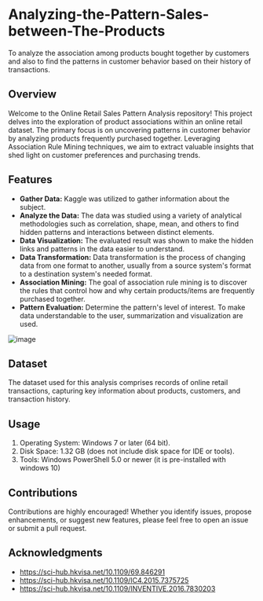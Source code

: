 # Analyzing-the-Pattern-Sales-between-The-Products
To analyze the association among products bought together by customers and also to find the patterns in customer behavior based on their history of transactions.

## Overview
Welcome to the Online Retail Sales Pattern Analysis repository! This project delves into the exploration of product associations within an online retail dataset. The primary focus is on uncovering patterns in customer behavior by analyzing products frequently purchased together. Leveraging Association Rule Mining techniques, we aim to extract valuable insights that shed light on customer preferences and purchasing trends.

## Features
-	**Gather Data:** Kaggle was utilized to gather information about the subject.
-	**Analyze the Data:** The data was studied using a variety of analytical methodologies such as correlation, shape, mean, and others to find hidden patterns and interactions between distinct elements.
-	**Data Visualization:** The evaluated result was shown to make the hidden links and patterns in the data easier to understand.
-	**Data Transformation:** Data transformation is the process of changing data from one format to another, usually from a source system's format to a destination system's needed format.
-	**Association Mining:** The goal of association rule mining is to discover the rules that control how and why certain products/items are frequently purchased together.
-	**Pattern Evaluation:** Determine the pattern's level of interest. To make data understandable to the user, summarization and visualization are used.

![image](https://github.com/Neeraj23B/Analyzing-the-Pattern-Sales-between-The-Products/assets/82657807/76ea1c1f-65df-4dfb-b2e7-f3e8c4b1e8a3)


## Dataset
The dataset used for this analysis comprises records of online retail transactions, capturing key information about products, customers, and transaction history. 

## Usage
1.	Operating System: Windows 7 or later (64 bit).
2.	Disk Space: 1.32 GB (does not include disk space for IDE or tools).
3.	Tools: Windows PowerShell 5.0 or newer (it is pre-installed with windows 10)

## Contributions
Contributions are highly encouraged! Whether you identify issues, propose enhancements, or suggest new features, please feel free to open an issue or submit a pull request.

## Acknowledgments
- https://sci-hub.hkvisa.net/10.1109/69.846291
- https://sci-hub.hkvisa.net/10.1109/IC4.2015.7375725
- https://sci-hub.hkvisa.net/10.1109/INVENTIVE.2016.7830203
